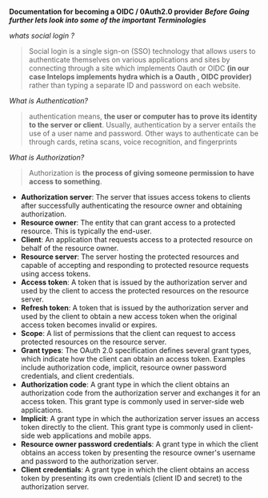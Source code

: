 **Documentation for becoming a OIDC / 0Auth2.0 provider**
***Before Going further lets look into some of the important Terminologies***


*whats social login ?*
>   Social login is a single sign-on (SSO) technology that allows users to authenticate themselves on various applications and sites by connecting through a site which implements Oauth or OIDC **(in our case Intelops implements hydra which is a Oauth , OIDC provider)**  rather than typing a separate ID and password on each website.

*What is Authentication?*

> authentication means, **the user or computer has to prove its identity to the server or client**. Usually, authentication by a server entails the use of a user name and password. Other ways to authenticate can be through cards, retina scans, voice recognition, and fingerprints

*What is Authorization?*

>   Authorization is  **the process of giving someone permission to have access to something**.

 - **Authorization server**: The server that issues access tokens to clients after successfully authenticating the resource owner and obtaining authorization.
 - **Resource owner**: The entity that can grant access to a protected resource. This is typically the end-user.
 - **Client**: An application that requests access to a protected resource on behalf of the resource owner.
 - **Resource server**: The server hosting the protected resources and capable of accepting and responding to protected resource requests using access tokens.
 - **Access token**: A token that is issued by the authorization server and used by the client to access the protected resources on the resource server.
 - **Refresh token**: A token that is issued by the authorization server and used by the client to obtain a new access token when the original access token becomes invalid or expires.
 - **Scope**: A list of permissions that the client can request to access protected resources on the resource server.
 - **Grant types**: The OAuth 2.0 specification defines several grant types, which indicate how the client can obtain an access token. Examples include authorization code, implicit, resource owner password credentials, and client credentials.
 - **Authorization code**: A grant type in which the client obtains an authorization code from the authorization server and exchanges it for an access token. This grant type is commonly used in server-side web applications.
 - **Implicit**: A grant type in which the authorization server issues an access token directly to the client. This grant type is commonly used in client-side web applications and mobile apps.
 - **Resource owner password credentials**: A grant type in which the client obtains an access token by presenting the resource owner's username and password to the authorization server.
 - **Client credentials**: A grant type in which the client obtains an access token by presenting its own credentials (client ID and secret) to the authorization server.
